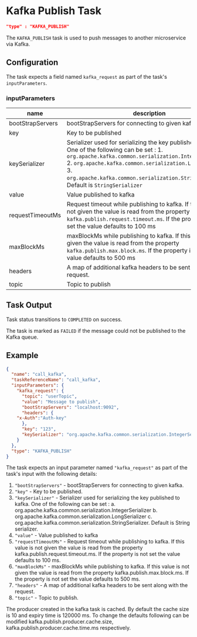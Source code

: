 # Kafka Publish Task
```json
"type" : "KAFKA_PUBLISH"
```
The `KAFKA_PUBLISH` task is used to push messages to another microservice via Kafka.

## Configuration
The task expects a field named `kafka_request` as part of the task's `inputParameters`.

### inputParameters
| name             | description                                                                                                                                                                                                                                                                                                                   |
| ---------------- | ----------------------------------------------------------------------------------------------------------------------------------------------------------------------------------------------------------------------------------------------------------------------------------------------------------------------------- |
| bootStrapServers | bootStrapServers for connecting to given kafka.                                                                                                                                                                                                                                                                               |
| key              | Key to be published                                                                                                                                                                                                                                                                                                           |
| keySerializer    | Serializer used for serializing the key published to kafka.  One of the following can be set : 1. `org.apache.kafka.common.serialization.IntegerSerializer`<br/>2. `org.apache.kafka.common.serialization.LongSerializer`<br/>3. `org.apache.kafka.common.serialization.StringSerializer`. <br/>Default is `StringSerializer` |
| value            | Value published to kafka                                                                                                                                                                                                                                                                                                      |
| requestTimeoutMs | Request timeout while publishing to kafka. If this value is not given the value is read from the property `kafka.publish.request.timeout.ms`. If the property is not set the value defaults to 100 ms                                                                                                                         |
| maxBlockMs       | maxBlockMs while publishing to kafka. If this value is not given the value is read from the property `kafka.publish.max.block.ms`. If the property is not set the value defaults to 500 ms                                                                                                                                    |
| headers          | A map of additional kafka headers to be sent along with the request.                                                                                                                                                                                                                                                          |
| topic            | Topic to publish                                                                                                                                                                                                                                                                                                              |


## Task Output

Task status transitions to `COMPLETED` on success.

The task is marked as `FAILED` if the message could not be published to
the Kafka queue.


## Example

```json
{
  "name": "call_kafka",
  "taskReferenceName": "call_kafka",
  "inputParameters": {
    "kafka_request": {
      "topic": "userTopic",
      "value": "Message to publish",
      "bootStrapServers": "localhost:9092",
      "headers": {
    "x-Auth":"Auth-key"    
      },
      "key": "123",
      "keySerializer": "org.apache.kafka.common.serialization.IntegerSerializer"
    }
  },
  "type": "KAFKA_PUBLISH"
}
```

The task expects an input parameter named `"kafka_request"` as part
of the task's input with the following details:

1. `"bootStrapServers"` - bootStrapServers for connecting to given kafka.
2. `"key"` - Key to be published.
3. `"keySerializer"` - Serializer used for serializing the key published to kafka. 
One of the following can be set :
a. org.apache.kafka.common.serialization.IntegerSerializer
b. org.apache.kafka.common.serialization.LongSerializer
c. org.apache.kafka.common.serialization.StringSerializer.
Default is String serializer.
4. `"value"` - Value published to kafka
5. `"requestTimeoutMs"` - Request timeout while publishing to kafka. 
If this value is not given the value is read from the property 
kafka.publish.request.timeout.ms. If the property is not set the value
defaults to 100 ms.
6. `"maxBlockMs"` - maxBlockMs while publishing to kafka. If this value is
not given the value is read from the property kafka.publish.max.block.ms.
If the property is not set the value defaults to 500 ms.
7. `"headers"` - A map of additional kafka headers to be sent along with
the request.
8. `"topic"` - Topic to publish.

The producer created in the kafka task is cached. By default
the cache size is 10 and expiry time is 120000 ms. To change the
defaults following can be modified 
kafka.publish.producer.cache.size,
kafka.publish.producer.cache.time.ms respectively.
